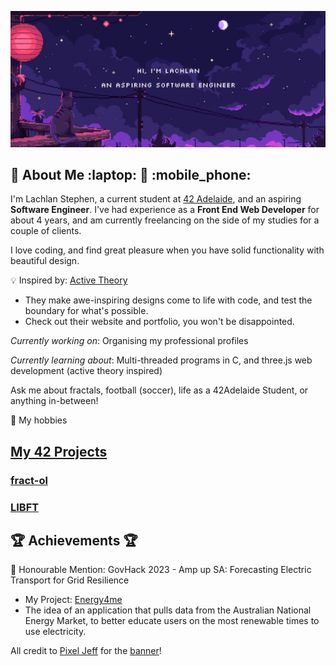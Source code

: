 ![Banner](./assets/img/github-banner-engineer.gif)

## :rocket: About Me :laptop: :construction: :mobile_phone:

I'm Lachlan Stephen, a current student at [42 Adelaide](https://www.42adel.org.au/), and an aspiring **Software Engineer**. I've had experience as a **Front End Web Developer** for about 4 years, and am currently freelancing on the side of my studies for a couple of clients.

I love coding, and find great pleasure when you have solid functionality with beautiful design.

:bulb: Inspired by: [Active Theory](https://activetheory.net/)
- They make awe-inspiring designs come to life with code, and test the boundary for what's possible.
- Check out their website and portfolio, you won't be disappointed.

_Currently working on_: Organising my professional profiles

_Currently learning about_: Multi-threaded programs in C, and three.js web development (active theory inspired)

Ask me about fractals, football (soccer), life as a 42Adelaide Student, or anything in-between!

:sunrise_over_mountains: My hobbies

## [My 42 Projects](https://github.com/stars/lachlanstephen/lists/42-projects)

### [fract-ol](https://github.com/lachlanstephen/fract-ol_42)

### [LIBFT](https://github.com/lachlanstephen/LIBFT_42)

## :trophy: Achievements :trophy:

:herb: Honourable Mention: GovHack 2023 - Amp up SA: Forecasting Electric Transport for Grid Resilience

- My Project: [Energy4me](https://2023.hackerspace.govhack.org/projects/energy4me)
- The idea of an application that pulls data from the Australian National Energy Market, to better educate users on the most renewable times to use electricity.

All credit to <a href="https://portaly.cc/pixeljeff" target="_blank" rel="noopener noreferrer nofollow">Pixel Jeff</a> for the <a href="https://www.behance.net/gallery/103154127/SUDIO" target="_blank" rel="noopener noreferrer nofollow">banner</a>!